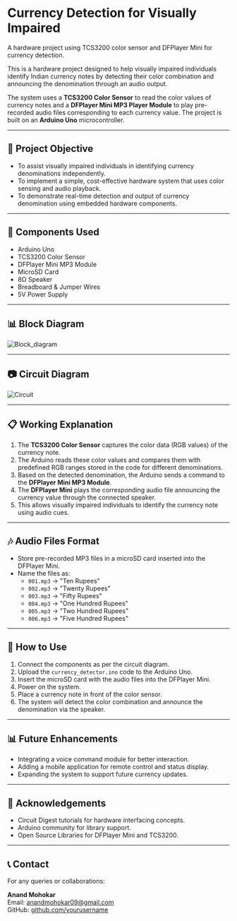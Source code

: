 # Currency Detection for Visually Impaired

A hardware project using TCS3200 color sensor and DFPlayer Mini for currency detection.

This is a hardware project designed to help visually impaired individuals identify Indian currency notes by detecting their color combination and announcing the denomination through an audio output.

The system uses a **TCS3200 Color Sensor** to read the color values of currency notes and a **DFPlayer Mini MP3 Player Module** to play pre-recorded audio files corresponding to each currency value. The project is built on an **Arduino Uno** microcontroller.

---

## 📖 Project Objective

- To assist visually impaired individuals in identifying currency denominations independently.
- To implement a simple, cost-effective hardware system that uses color sensing and audio playback.
- To demonstrate real-time detection and output of currency denomination using embedded hardware components.

---

## 🔧 Components Used

- Arduino Uno             
- TCS3200 Color Sensor   
- DFPlayer Mini MP3 Module
- MicroSD Card            
- 8Ω Speaker              
- Breadboard & Jumper Wires
- 5V Power Supply         

---

## 📊 Block Diagram
![Block_diagram](https://github.com/user-attachments/assets/f7cbc415-5cde-478b-83d7-4d87a4de3c5d)


---

## 📷 Circuit Diagram

![Circuit](https://github.com/user-attachments/assets/e88d20a5-53a9-4ea1-8f1c-e42f5c1967e3)


---

## 📋 Working Explanation

1. The **TCS3200 Color Sensor** captures the color data (RGB values) of the currency note.
2. The Arduino reads these color values and compares them with predefined RGB ranges stored in the code for different denominations.
3. Based on the detected denomination, the Arduino sends a command to the **DFPlayer Mini MP3 Module**.
4. The **DFPlayer Mini** plays the corresponding audio file announcing the currency value through the connected speaker.
5. This allows visually impaired individuals to identify the currency note using audio cues.

---

## 🎶 Audio Files Format

- Store pre-recorded MP3 files in a microSD card inserted into the DFPlayer Mini.
- Name the files as:
  - `001.mp3` → "Ten Rupees"
  - `002.mp3` → "Twenty Rupees"
  - `003.mp3` → "Fifty Rupees"
  - `004.mp3` → "One Hundred Rupees"
  - `005.mp3` → "Two Hundred Rupees"
  - `006.mp3` → "Five Hundred Rupees"

---

## 📝 How to Use

1. Connect the components as per the circuit diagram.
2. Upload the `currency_detector.ino` code to the Arduino Uno.
3. Insert the microSD card with the audio files into the DFPlayer Mini.
4. Power on the system.
5. Place a currency note in front of the color sensor.
6. The system will detect the color combination and announce the denomination via the speaker.

---

## 📊 Future Enhancements

- Integrating a voice command module for better interaction.
- Adding a mobile application for remote control and status display.
- Expanding the system to support future currency updates.

---

## 🙏 Acknowledgements

- Circuit Digest tutorials for hardware interfacing concepts.
- Arduino community for library support.
- Open Source Libraries for DFPlayer Mini and TCS3200.

---

## 📞 Contact

For any queries or collaborations:

**Anand Mohokar**  
Email: anandmohokar09@gmail.com  
GitHub: [github.com/yourusername](https://github.com/AnandMohokar09)






